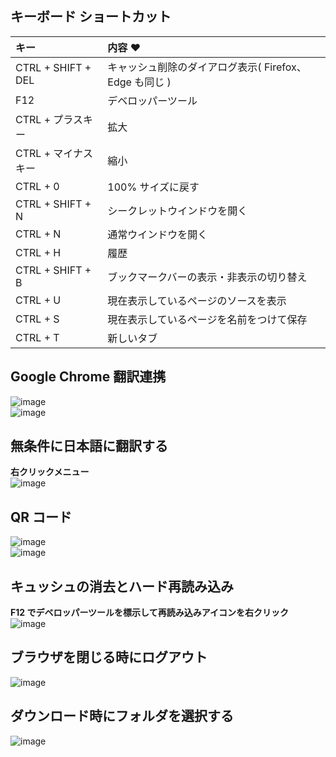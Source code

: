 ## キーボード ショートカット

| キー | 内容 ♥
| :--- | :--- 
| CTRL + SHIFT + DEL | キャッシュ削除のダイアログ表示( Firefox、Edge も同じ )
| F12 | デベロッパーツール
| CTRL + プラスキー | 拡大
| CTRL + マイナスキー | 縮小
| CTRL + 0 | 100% サイズに戻す
| CTRL + SHIFT + N | シークレットウインドウを開く
| CTRL + N | 通常ウインドウを開く
| CTRL + H | 履歴
| CTRL + SHIFT + B | ブックマークバーの表示・非表示の切り替え
| CTRL + U | 現在表示しているページのソースを表示
| CTRL + S | 現在表示しているページを名前をつけて保存
| CTRL + T | 新しいタブ

## Google Chrome 翻訳連携

![image](https://user-images.githubusercontent.com/1501327/145754996-a2ab9ee0-dbcb-4267-ab35-30870e5af3c5.png)\
![image](https://user-images.githubusercontent.com/1501327/145755169-31f0f597-4be2-4106-8e5e-f1dfb26f00f5.png)

## 無条件に日本語に翻訳する
**右クリックメニュー**\
![image](https://user-images.githubusercontent.com/1501327/145757063-f9ad3b21-d271-4a3e-822e-3fd151a5cdbd.png)

## QR コード
![image](https://user-images.githubusercontent.com/1501327/145755439-77effd15-fcef-46cd-b201-b50f2a8226ca.png)\
![image](https://user-images.githubusercontent.com/1501327/145755743-5c6a91b3-d0ea-4da3-bea9-45d4b08757eb.png)

## キュッシュの消去とハード再読み込み
**F12 でデベロッパーツールを標示して再読み込みアイコンを右クリック**\
![image](https://user-images.githubusercontent.com/1501327/145755997-51b56f44-bc3f-4bbb-8f1e-1059ac89b7d6.png)

## ブラウザを閉じる時にログアウト
![image](https://user-images.githubusercontent.com/1501327/145756372-6eac466c-5d47-45b1-b858-0378f5aedb35.png)

## ダウンロード時にフォルダを選択する
![image](https://user-images.githubusercontent.com/1501327/145756772-158d6b69-0b77-45a4-aea0-0c1ed86183f8.png)

